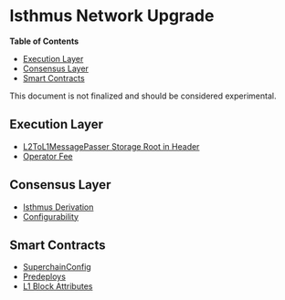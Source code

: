 # Isthmus Network Upgrade

<!-- START doctoc generated TOC please keep comment here to allow auto update -->
<!-- DON'T EDIT THIS SECTION, INSTEAD RE-RUN doctoc TO UPDATE -->
**Table of Contents**

- [Execution Layer](#execution-layer)
- [Consensus Layer](#consensus-layer)
- [Smart Contracts](#smart-contracts)

<!-- END doctoc generated TOC please keep comment here to allow auto update -->

This document is not finalized and should be considered experimental.

## Execution Layer

- [L2ToL1MessagePasser Storage Root in Header](./exec-engine.md##l2tol1messagepasser-storage-root-in-header)
- [Operator Fee](./exec-engine.md#operator-fee)

## Consensus Layer

- [Isthmus Derivation](./derivation.md#isthmus-derivation)
- [Configurability](./configurability.md)
## Smart Contracts

- [SuperchainConfig](./superchain-config.md)
- [Predeploys](./predeploys.md)
- [L1 Block Attributes](./l1-attributes.md) 
